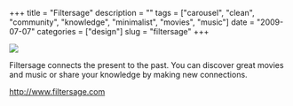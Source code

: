 +++
title = "Filtersage"
description = ""
tags = ["carousel", "clean", "community", "knowledge", "minimalist", "movies", "music"]
date = "2009-07-07"
categories = ["design"]
slug = "filtersage"
+++


 

  <div id="screens-thumbs" class="clearfix">
    <div class="txt-center" id="design-submission"><a href="http://www.filtersage.com/"><img id='bluga-thumbnail-1799' class='bluga-thumbnail large' src='//konigi.com/media/bluga/
wt4a5317318d2b7_0.jpg'/></a></div>  
  </div>   
<p>Filtersage connects the present to the past. You can discover great movies and music or share your knowledge by making new connections. </p>
<p><a href="http://www.filtersage.com/">http://www.filtersage.com</a></p>




